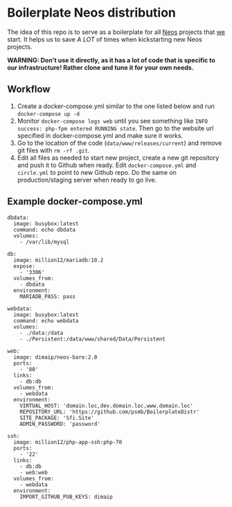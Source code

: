 # Boilerplate Neos distribution

The idea of this repo is to serve as a boilerplate for all [Neos](https://neos.io) projects that [we](https://psmb.github.io) start. It helps us to save _A LOT_ of times when kickstarting new Neos projects.

**WARNING: Don't use it directly, as it has a lot of code that is specific to our infrastructure! Rather clone and tune it for your own needs.**

## Workflow

1. Create a docker-compose.yml similar to the one listed below and run `docker-compose up -d`
2. Monitor `docker-compose logs web` until you see something like `INFO success: php-fpm entered RUNNING state`. Then go to the website url specified in docker-compose.yml and make sure it works.
3. Go to the location of the code (`data/www/releases/current`) and remove git files with `rm -rf .git`.
4. Edit all files as needed to start new project, create a new git repository and push it to Github when ready. Edit `docker-compose.yml` and `circle.yml` to point to new Github repo. Do the same on production/staging server when ready to go live.

## Example docker-compose.yml

```
dbdata:
  image: busybox:latest
  command: echo dbdata
  volumes:
    - /var/lib/mysql

db:
  image: million12/mariadb:10.2
  expose:
    - '3306'
  volumes_from:
    - dbdata
  environment:
    MARIADB_PASS: pass

webdata:
  image: busybox:latest
  command: echo webdata
  volumes:
    - ./data:/data
    - ./Persistent:/data/www/shared/Data/Persistent

web:
  image: dimaip/neos-bare:2.0
  ports:
    - '80'
  links:
    - db:db
  volumes_from:
    - webdata
  environment:
    VIRTUAL_HOST: 'domain.loc,dev.domain.loc,www.domain.loc'
    REPOSITORY_URL: 'https://github.com/psmb/BoilerplateDistr'
    SITE_PACKAGE: 'Sfi.Site'
    ADMIN_PASSWORD: 'password'

ssh:
  image: million12/php-app-ssh:php-70
  ports:
    - '22'
  links:
    - db:db
    - web:web
  volumes_from:
    - webdata
  environment:
    IMPORT_GITHUB_PUB_KEYS: dimaip
```
